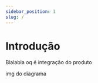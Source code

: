 ```yaml
---
sidebar_position: 1
slug: /
---
```


# Introdução
Blalabla oq é integração do produto

img do diagrama


